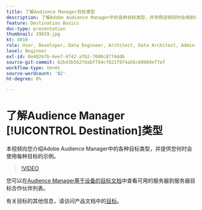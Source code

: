 ```yaml
---
title: 了解Audience Manager目标类型
description: 了解Adobe Audience Manager中的各种目标类型，并举例说明何时会用到每个目标。
feature: Destination Basics
doc-type: presentation
thumbnail: 29839.jpg
kt: 4016
role: User, Developer, Data Engineer, Architect, Data Architect, Admin, Leader
level: Beginner
exl-id: 8e4026fb-6ee7-4f42-afb2-7600c87744d6
source-git-commit: 62b43b5627dabf754cf821f974a56c60989ef7ef
workflow-type: tm+mt
source-wordcount: '82'
ht-degree: 0%

---
```


# 了解Audience Manager [!UICONTROL Destination]类型

本视频向您介绍Adobe Audience Manager中的各种目标类型，并提供您何时会使用每种目标的示例。

>[!VIDEO](https://video.tv.adobe.com/v/29839/?quality=12)

您可以在[Audience Manager基于设备的目标文档](https://experienceleague.adobe.com/docs/audience-manager/user-guide/features/destinations/device-based/device-based-destinations-list.html?lang=zh-Hans)中查看可用的服务器到服务器目标合作伙伴列表。

有关目标的其他信息，请访问产品文档中的[目标](https://experienceleague.adobe.com/docs/audience-manager/user-guide/features/destinations/destinations.html?lang=zh-Hans)。
